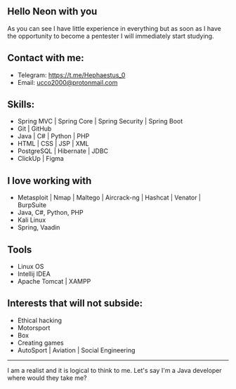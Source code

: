 ## Hello Neon with you
As you can see 
I have little experience in everything but
as soon as I have the opportunity to become
a pentester I will immediately start studying.

## Contact with me:
- Telegram: https://t.me/Hephaestus_0
- Email: ucco2000@protonmail.com

## Skills:
- Spring MVC | Spring Core | Spring Security | Spring Boot
- Git | GitHub
- Java | C# | Python | PHP
- HTML | CSS | JSP | XML
- PostgreSQL | Hibernate | JDBC
- ClickUp | Figma

## I love working with
- Metasploit | Nmap | Maltego | Aircrack-ng | Hashcat | Venator | BurpSuite
- Java, C#, Python, PHP
- Kali Linux
- Spring, Vaadin

## Tools
- Linux OS
- Intellij IDEA
- Apache Tomcat | XAMPP

## Interests that will not subside:
- Ethical hacking
- Motorsport
- Box
- Creating games
- AutoSport | Aviation | Social Engineering
___
I am a realist and it is logical to think to me.
Let's say I'm a Java developer where would they take me?
